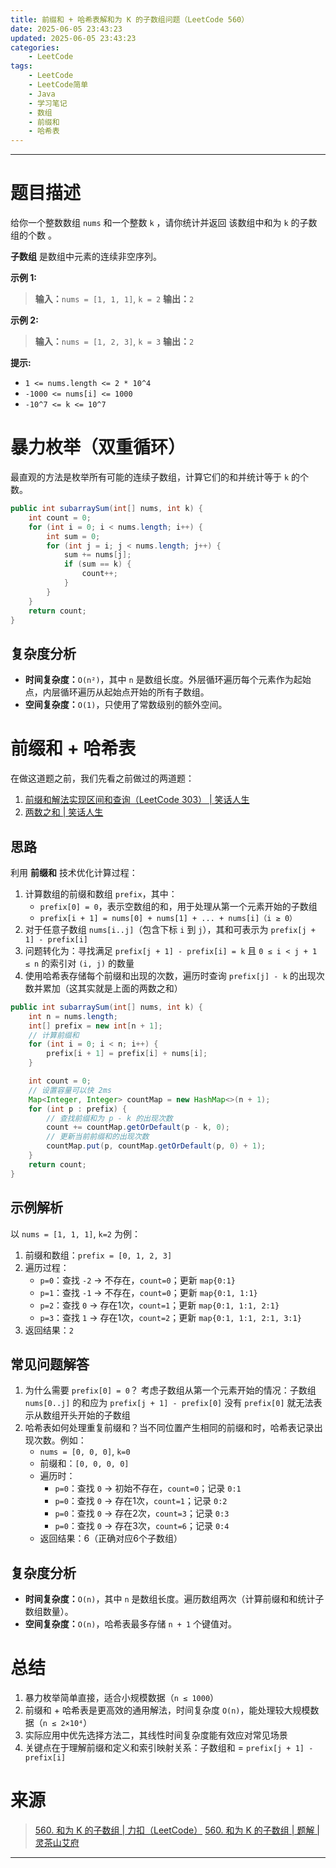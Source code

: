```yaml
---
title: 前缀和 + 哈希表解和为 K 的子数组问题（LeetCode 560）
date: 2025-06-05 23:43:23
updated: 2025-06-05 23:43:23
categories:
    - LeetCode
tags:
    - LeetCode
    - LeetCode简单
    - Java
    - 学习笔记
    - 数组
    - 前缀和
    - 哈希表
---
```

---

# 题目描述

给你一个整数数组 `nums` 和一个整数 `k` ，请你统计并返回 该数组中和为 `k` 的子数组的个数 。

**子数组** 是数组中元素的连续非空序列。

**示例 1:**
> **输入：**`nums = [1, 1, 1]`, `k = 2`
> **输出：**`2`

**示例 2:**
> **输入：**`nums = [1, 2, 3]`, `k = 3`
> **输出：**`2`


**提示:**
* `1 <= nums.length <= 2 * 10^4`
* `-1000 <= nums[i] <= 1000`
* `-10^7 <= k <= 10^7`

<!-- more -->

# 暴力枚举（双重循环）

最直观的方法是枚举所有可能的连续子数组，计算它们的和并统计等于 `k` 的个数。

```java
public int subarraySum(int[] nums, int k) {
    int count = 0;
    for (int i = 0; i < nums.length; i++) {
        int sum = 0;
        for (int j = i; j < nums.length; j++) {
            sum += nums[j];
            if (sum == k) {
                count++;
            }
        }
    }
    return count;
}
```

## 复杂度分析

* **时间复杂度：**`O(n²)`，其中 `n` 是数组长度。外层循环遍历每个元素作为起始点，内层循环遍历从起始点开始的所有子数组。
* **空间复杂度：**`O(1)`，只使用了常数级别的额外空间。

# 前缀和 + 哈希表

在做这道题之前，我们先看之前做过的两道题：

1. [前缀和解法实现区间和查询（LeetCode 303） | 笑话人生][2]
2. [两数之和 | 笑话人生][3]

## 思路

利用 **前缀和** 技术优化计算过程：
1. 计算数组的前缀和数组 `prefix`，其中：
    * `prefix[0] = 0`，表示空数组的和，用于处理从第一个元素开始的子数组
    * `prefix[i + 1] = nums[0] + nums[1] + ... + nums[i]（i ≥ 0）`
2. 对于任意子数组 `nums[i..j]`（包含下标 `i` 到 `j`），其和可表示为 `prefix[j + 1] - prefix[i]`
3. 问题转化为：寻找满足 `prefix[j + 1] - prefix[i] = k` 且 `0 ≤ i < j + 1 ≤ n` 的索引对 `(i, j)` 的数量
4. 使用哈希表存储每个前缀和出现的次数，遍历时查询 `prefix[j] - k` 的出现次数并累加（这其实就是上面的两数之和）

```java
public int subarraySum(int[] nums, int k) {
    int n = nums.length;
    int[] prefix = new int[n + 1];
    // 计算前缀和
    for (int i = 0; i < n; i++) {
        prefix[i + 1] = prefix[i] + nums[i];
    }

    int count = 0;
    // 设置容量可以快 2ms
    Map<Integer, Integer> countMap = new HashMap<>(n + 1);
    for (int p : prefix) {
        // 查找前缀和为 p - k 的出现次数
        count += countMap.getOrDefault(p - k, 0);
        // 更新当前前缀和的出现次数
        countMap.put(p, countMap.getOrDefault(p, 0) + 1);
    }
    return count;
}
```

## 示例解析
以 `nums = [1, 1, 1]`, `k=2` 为例：
1. 前缀和数组：`prefix = [0, 1, 2, 3]`
2. 遍历过程：
    * `p=0`：查找 `-2` → 不存在，`count=0`；更新 `map{0:1}`
    * `p=1`：查找 `-1` → 不存在，`count=0`；更新 `map{0:1, 1:1}`
    * `p=2`：查找 `0` → 存在1次，`count=1`；更新 `map{0:1, 1:1, 2:1}`
    * `p=3`：查找 `1` → 存在1次，`count=2`；更新 `map{0:1, 1:1, 2:1, 3:1}`
3. 返回结果：`2`

## 常见问题解答

1. 为什么需要 `prefix[0] = 0`？
考虑子数组从第一个元素开始的情况：子数组` nums[0..j]` 的和应为 `prefix[j + 1] - prefix[0]` 没有 `prefix[0]` 就无法表示从数组开头开始的子数组
2. 哈希表如何处理重复前缀和？当不同位置产生相同的前缀和时，哈希表记录出现次数。例如：
    * `nums = [0, 0, 0]`, `k=0`
    * 前缀和：`[0, 0, 0, 0]`
    * 遍历时：
        * `p=0`：查找 `0` → 初始不存在，`count=0`；记录 `0:1`
        * `p=0`：查找 `0` → 存在1次，`count=1`；记录 `0:2`
        * `p=0`：查找 `0` → 存在2次，`count=3`；记录 `0:3`
        * `p=0`：查找 `0` → 存在3次，`count=6`；记录 `0:4`
    * 返回结果：6（正确对应6个子数组）

## 复杂度分析

* **时间复杂度：**`O(n)`，其中 `n` 是数组长度。遍历数组两次（计算前缀和和统计子数组数量）。
* **空间复杂度：**`O(n)`，哈希表最多存储 `n + 1` 个键值对。

# 总结
1. 暴力枚举简单直接，适合小规模数据（`n ≤ 1000`）
2. 前缀和 + 哈希表是更高效的通用解法，时间复杂度 `O(n)`，能处理较大规模数据（`n ≤ 2×10⁴`）
3. 实际应用中优先选择方法二，其线性时间复杂度能有效应对常见场景
4. 关键点在于理解前缀和定义和索引映射关系：子数组和 = `prefix[j + 1] - prefix[i]`

# 来源

> [560. 和为 K 的子数组 | 力扣（LeetCode）][1]
> [560. 和为 K 的子数组 | 题解 | 灵茶山艾府][4]

---

[1]: https://leetcode.cn/problems/subarray-sum-equals-k/description/ "560. 和为 K 的子数组 | 力扣（LeetCode）"
[2]: /blog/2025/06/03/range-sum-query-immutable/ "前缀和解法实现区间和查询（LeetCode 303） | 笑话人生"
[3]: /blog/2019/11/06/two-sum/ "两数之和 | 笑话人生"
[4]: https://leetcode.cn/problems/subarray-sum-equals-k/solutions/1/qian-zhui-he-ha-xi-biao-cong-liang-ci-bi-4mwr/?envType=study-plan-v2&envId=top-100-liked "560. 和为 K 的子数组 | 题解 | 灵茶山艾府"
